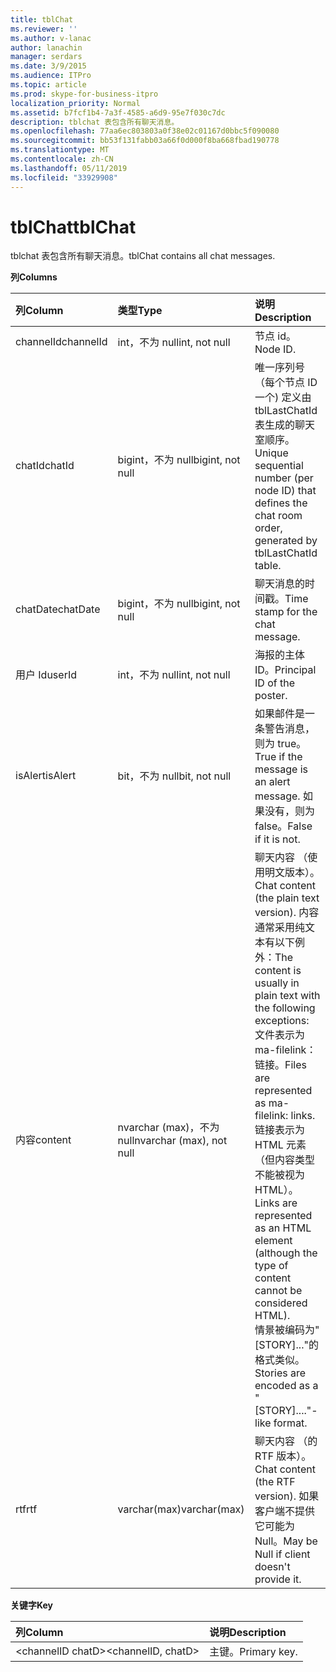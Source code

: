 ```yaml
---
title: tblChat
ms.reviewer: ''
ms.author: v-lanac
author: lanachin
manager: serdars
ms.date: 3/9/2015
ms.audience: ITPro
ms.topic: article
ms.prod: skype-for-business-itpro
localization_priority: Normal
ms.assetid: b7fcf1b4-7a3f-4585-a6d9-95e7f030c7dc
description: tblchat 表包含所有聊天消息。
ms.openlocfilehash: 77aa6ec803803a0f38e02c01167d0bbc5f090080
ms.sourcegitcommit: bb53f131fabb03a66f0d000f8ba668fbad190778
ms.translationtype: MT
ms.contentlocale: zh-CN
ms.lasthandoff: 05/11/2019
ms.locfileid: "33929908"
---
```

# <a name="tblchat"></a><span data-ttu-id="52119-103">tblChat</span><span class="sxs-lookup"><span data-stu-id="52119-103">tblChat</span></span>
 
<span data-ttu-id="52119-104">tblchat 表包含所有聊天消息。</span><span class="sxs-lookup"><span data-stu-id="52119-104">tblChat contains all chat messages.</span></span>
  
<span data-ttu-id="52119-105">**列**</span><span class="sxs-lookup"><span data-stu-id="52119-105">**Columns**</span></span>

|<span data-ttu-id="52119-106">**列**</span><span class="sxs-lookup"><span data-stu-id="52119-106">**Column**</span></span>|<span data-ttu-id="52119-107">**类型**</span><span class="sxs-lookup"><span data-stu-id="52119-107">**Type**</span></span>|<span data-ttu-id="52119-108">**说明**</span><span class="sxs-lookup"><span data-stu-id="52119-108">**Description**</span></span>|
|:-----|:-----|:-----|
|<span data-ttu-id="52119-109">channelId</span><span class="sxs-lookup"><span data-stu-id="52119-109">channelId</span></span>  <br/> |<span data-ttu-id="52119-110">int，不为 null</span><span class="sxs-lookup"><span data-stu-id="52119-110">int, not null</span></span>  <br/> |<span data-ttu-id="52119-111">节点 id。</span><span class="sxs-lookup"><span data-stu-id="52119-111">Node ID.</span></span>  <br/> |
|<span data-ttu-id="52119-112">chatId</span><span class="sxs-lookup"><span data-stu-id="52119-112">chatId</span></span>  <br/> |<span data-ttu-id="52119-113">bigint，不为 null</span><span class="sxs-lookup"><span data-stu-id="52119-113">bigint, not null</span></span>  <br/> |<span data-ttu-id="52119-114">唯一序列号 （每个节点 ID 一个) 定义由 tblLastChatId 表生成的聊天室顺序。</span><span class="sxs-lookup"><span data-stu-id="52119-114">Unique sequential number (per node ID) that defines the chat room order, generated by tblLastChatId table.</span></span>  <br/> |
|<span data-ttu-id="52119-115">chatDate</span><span class="sxs-lookup"><span data-stu-id="52119-115">chatDate</span></span>  <br/> |<span data-ttu-id="52119-116">bigint，不为 null</span><span class="sxs-lookup"><span data-stu-id="52119-116">bigint, not null</span></span>  <br/> |<span data-ttu-id="52119-117">聊天消息的时间戳。</span><span class="sxs-lookup"><span data-stu-id="52119-117">Time stamp for the chat message.</span></span>  <br/> |
|<span data-ttu-id="52119-118">用户 Id</span><span class="sxs-lookup"><span data-stu-id="52119-118">userId</span></span>  <br/> |<span data-ttu-id="52119-119">int，不为 null</span><span class="sxs-lookup"><span data-stu-id="52119-119">int, not null</span></span>  <br/> |<span data-ttu-id="52119-120">海报的主体 ID。</span><span class="sxs-lookup"><span data-stu-id="52119-120">Principal ID of the poster.</span></span>  <br/> |
|<span data-ttu-id="52119-121">isAlert</span><span class="sxs-lookup"><span data-stu-id="52119-121">isAlert</span></span>  <br/> |<span data-ttu-id="52119-122">bit，不为 null</span><span class="sxs-lookup"><span data-stu-id="52119-122">bit, not null</span></span>  <br/> |<span data-ttu-id="52119-123">如果邮件是一条警告消息，则为 true。</span><span class="sxs-lookup"><span data-stu-id="52119-123">True if the message is an alert message.</span></span> <span data-ttu-id="52119-124">如果没有，则为 false。</span><span class="sxs-lookup"><span data-stu-id="52119-124">False if it is not.</span></span>  <br/> |
|<span data-ttu-id="52119-125">内容</span><span class="sxs-lookup"><span data-stu-id="52119-125">content</span></span>  <br/> |<span data-ttu-id="52119-126">nvarchar (max)，不为 null</span><span class="sxs-lookup"><span data-stu-id="52119-126">nvarchar (max), not null</span></span>  <br/> | <span data-ttu-id="52119-127">聊天内容 （使用明文版本）。</span><span class="sxs-lookup"><span data-stu-id="52119-127">Chat content (the plain text version).</span></span> <span data-ttu-id="52119-128">内容通常采用纯文本有以下例外：</span><span class="sxs-lookup"><span data-stu-id="52119-128">The content is usually in plain text with the following exceptions:</span></span> <br/>  <span data-ttu-id="52119-129">文件表示为 ma-filelink： 链接。</span><span class="sxs-lookup"><span data-stu-id="52119-129">Files are represented as ma-filelink: links.</span></span> <br/>  <span data-ttu-id="52119-130">链接表示为 HTML 元素 （但内容类型不能被视为 HTML）。</span><span class="sxs-lookup"><span data-stu-id="52119-130">Links are represented as an HTML element (although the type of content cannot be considered HTML).</span></span> <br/>  <span data-ttu-id="52119-131">情景被编码为"[STORY]..."的格式类似。</span><span class="sxs-lookup"><span data-stu-id="52119-131">Stories are encoded as a "[STORY]...."-like format.</span></span> <br/> |
|<span data-ttu-id="52119-132">rtf</span><span class="sxs-lookup"><span data-stu-id="52119-132">rtf</span></span>  <br/> |<span data-ttu-id="52119-133">varchar(max)</span><span class="sxs-lookup"><span data-stu-id="52119-133">varchar(max)</span></span>  <br/> |<span data-ttu-id="52119-134">聊天内容 （的 RTF 版本）。</span><span class="sxs-lookup"><span data-stu-id="52119-134">Chat content (the RTF version).</span></span> <span data-ttu-id="52119-135">如果客户端不提供它可能为 Null。</span><span class="sxs-lookup"><span data-stu-id="52119-135">May be Null if client doesn't provide it.</span></span>  <br/> |
   
<span data-ttu-id="52119-136">**关键字**</span><span class="sxs-lookup"><span data-stu-id="52119-136">**Key**</span></span>

|<span data-ttu-id="52119-137">**列**</span><span class="sxs-lookup"><span data-stu-id="52119-137">**Column**</span></span>|<span data-ttu-id="52119-138">**说明**</span><span class="sxs-lookup"><span data-stu-id="52119-138">**Description**</span></span>|
|:-----|:-----|
|<span data-ttu-id="52119-139">\<channelID chatD\></span><span class="sxs-lookup"><span data-stu-id="52119-139">\<channelID, chatD\></span></span>  <br/> |<span data-ttu-id="52119-140">主键。</span><span class="sxs-lookup"><span data-stu-id="52119-140">Primary key.</span></span>  <br/> |
   

